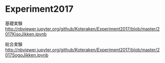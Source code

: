 # Experiment2017

基礎実験
http://nbviewer.jupyter.org/github/Koteraken/Experiment2017/blob/master/2017KisoJikken.ipynb

総合実験
http://nbviewer.jupyter.org/github/Koteraken/Experiment2017/blob/master/2017SogoJikken.ipynb
